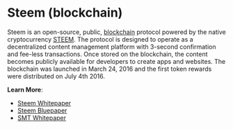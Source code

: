# Steem (blockchain)

Steem is an open-source, public, [blockchain](/glossary/blockchain.md) protocol powered by the native cryptocurrency [STEEM](/glossary/steem.md). The protocol is designed to operate as a decentralized content management platform with 3-second confirmation and fee-less transactions. Once stored on the blockchain, the content becomes publicly available for developers to create apps and websites. The blockchain was launched in March 24, 2016 and the first token rewards were distributed on July 4th 2016.

**Learn More**: 
- [Steem Whitepaper](https://steem.io/steem-whitepaper.pdf)
- [Steem Bluepaper](https://steem.io/steem-bluepaper.pdf)
- [SMT Whitepaper](https://smt.steem.io/smt-whitepaper.pdf)


